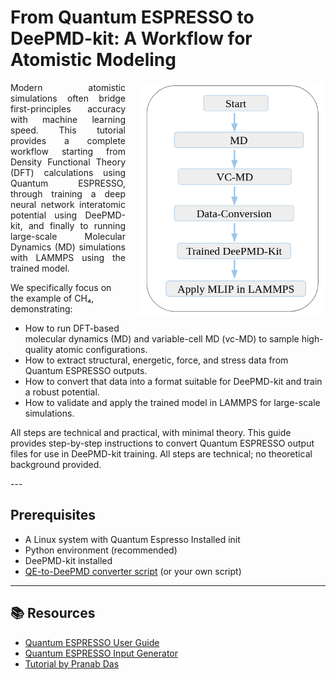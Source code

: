 # From Quantum ESPRESSO to DeePMD-kit: A Workflow for Atomistic Modeling

<img src="workflow.png" align="right" width="300" style="margin-left: 20px; margin-bottom: 20px;">
<p align="justify">
Modern atomistic simulations often bridge first-principles accuracy with machine learning speed. This tutorial provides a complete workflow starting from Density Functional Theory (DFT) calculations using Quantum ESPRESSO, through training a deep neural network interatomic potential using DeePMD-kit, and finally to running large-scale Molecular Dynamics (MD) simulations with LAMMPS using the trained model.

We specifically focus on the example of CH₄, demonstrating:

- How to run DFT-based molecular dynamics (MD) and variable-cell MD (vc-MD) to sample high-quality atomic configurations.
- How to extract structural, energetic, force, and stress data from Quantum ESPRESSO outputs.
- How to convert that data into a format suitable for DeePMD-kit and train a robust potential.
- How to validate and apply the trained model in LAMMPS for large-scale simulations.

All steps are technical and practical, with minimal theory. This guide provides step-by-step instructions to convert Quantum ESPRESSO output files for use in DeePMD-kit training. All steps are technical; no theoretical background provided.
</p>
---

## Prerequisites

- A Linux system with Quantum Espresso Installed init
- Python environment (recommended)
- DeePMD-kit installed
- [QE-to-DeePMD converter script]([https://github.com/deepmodeling/deepmd-kit/tree/master/tools/convert/qe](https://github.com/didarul59/QE-relax_to_DeePMD.git)) (or your own script)

---
## 📚 Resources

- [Quantum ESPRESSO User Guide](https://www.quantum-espresso.org/Doc/pw_user_guide/)
- [Quantum ESPRESSO Input Generator](https://qeinputgenerator.materialscloud.io/)
- [Tutorial by Pranab Das](https://pranabdas.github.io/espresso/)
